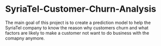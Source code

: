 # SyriaTel-Customer-Churn-Analysis
The main goal of this project is to create a prediction model to help the SyriaTel company to know the reason why customers churn and what factors are likely to make a customer not want to do business with the comapny anymore.
